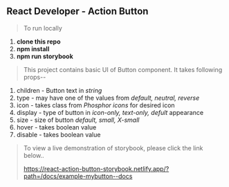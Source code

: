 ## React Developer - Action Button

>To run locally
1.  **clone this repo**
2.  **npm install**
3.  **npm run storybook**

> This project contains basic UI of Button component.
> It takes following props--

1. children - Button text in _string_
2. type - may have one of the values from _default, neutral, reverse_
3. icon - takes class from _Phosphor icons_ for desired icon
4. display - type of button in _icon-only, text-only, defult_ appearance
5. size - size of button _default, small, X-small_
6. hover - takes boolean value
7. disable - takes boolean value

> To view a live demonstration of storybook, please click the link below..
>
>https://react-action-button-storybook.netlify.app/?path=/docs/example-mybutton--docs
